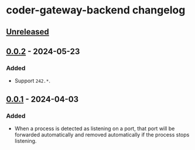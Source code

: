 <!-- Keep a Changelog guide -> https://keepachangelog.com -->

# coder-gateway-backend changelog

## [Unreleased]

## [0.0.2] - 2024-05-23

### Added

- Support `242.*`.

## [0.0.1] - 2024-04-03

### Added

- When a process is detected as listening on a port, that port will be forwarded
  automatically and removed automatically if the process stops listening.

[Unreleased]: https://github.com/coder/jetbrains-backend-coder/compare/v0.0.2...HEAD
[0.0.1]: https://github.com/coder/jetbrains-backend-coder/commits/v0.0.1
[0.0.2]: https://github.com/coder/jetbrains-backend-coder/commits/v0.0.2
